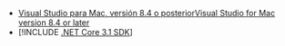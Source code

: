 * [<span data-ttu-id="67b45-101">Visual Studio para Mac, versión 8.4 o posterior</span><span class="sxs-lookup"><span data-stu-id="67b45-101">Visual Studio for Mac version 8.4 or later</span></span>](https://visualstudio.microsoft.com/vs/mac/)
* [!INCLUDE [.NET Core 3.1 SDK](~/includes/3.1-SDK.md)]

